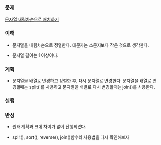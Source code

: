 ### 문제

[문자열 내림차순으로 배치하기](https://programmers.co.kr/learn/courses/30/lessons/12917)

### 이해
  - 문자열을 내림차순으로 정렬한다. 대문자는 소문자보다 작은 것으로 생각한다.

  - 문자열 길이는 1 이상이다.

### 계획
  - 문자열을 배열로 변경하고 정렬한 후, 다시 문자열로 변경한다.
    문자열을 배열로 변경할때는 split()를 사용하고 문자열을 배열로 다시 변경할때는
    join()를 사용한다.

### 실행

### 반성
  - 원래 계획과 크게 차이가 없이 진행되었다.

  - split(), sort(), reverse(), join()함수의 사용법을 다시 확인해보자
